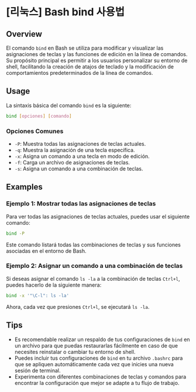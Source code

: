# [리눅스] Bash bind 사용법

## Overview
El comando `bind` en Bash se utiliza para modificar y visualizar las asignaciones de teclas y las funciones de edición en la línea de comandos. Su propósito principal es permitir a los usuarios personalizar su entorno de shell, facilitando la creación de atajos de teclado y la modificación de comportamientos predeterminados de la línea de comandos.

## Usage
La sintaxis básica del comando `bind` es la siguiente:

```bash
bind [opciones] [comando]
```

### Opciones Comunes
- `-P`: Muestra todas las asignaciones de teclas actuales.
- `-q`: Muestra la asignación de una tecla específica.
- `-x`: Asigna un comando a una tecla en modo de edición.
- `-f`: Carga un archivo de asignaciones de teclas.
- `-s`: Asigna un comando a una combinación de teclas.

## Examples
### Ejemplo 1: Mostrar todas las asignaciones de teclas
Para ver todas las asignaciones de teclas actuales, puedes usar el siguiente comando:

```bash
bind -P
```

Este comando listará todas las combinaciones de teclas y sus funciones asociadas en el entorno de Bash.

### Ejemplo 2: Asignar un comando a una combinación de teclas
Si deseas asignar el comando `ls -la` a la combinación de teclas `Ctrl+l`, puedes hacerlo de la siguiente manera:

```bash
bind -x '"\C-l": ls -la'
```

Ahora, cada vez que presiones `Ctrl+l`, se ejecutará `ls -la`.

## Tips
- Es recomendable realizar un respaldo de tus configuraciones de `bind` en un archivo para que puedas restaurarlas fácilmente en caso de que necesites reinstalar o cambiar tu entorno de shell.
- Puedes incluir tus configuraciones de `bind` en tu archivo `.bashrc` para que se apliquen automáticamente cada vez que inicies una nueva sesión de terminal.
- Experimenta con diferentes combinaciones de teclas y comandos para encontrar la configuración que mejor se adapte a tu flujo de trabajo.